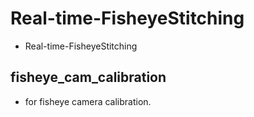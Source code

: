 # Real-time-FisheyeStitching
* Real-time-FisheyeStitching

## fisheye_cam_calibration 
* for fisheye camera calibration.
